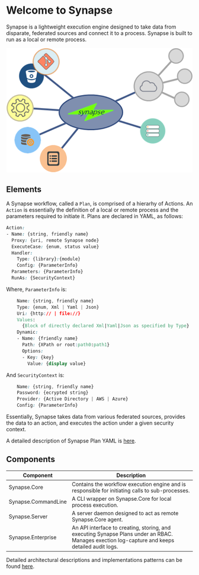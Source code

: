 # Welcome to Synapse

Synapse is a lightweight execution engine designed to take data from disparate, federated sources and connect it to a process.  Synapse is built to run as a local or remote process.

<p align="center">
<img alt="Synapse Concept" src="img/syn_concept.png" />
</p>

## Elements

A Synapse workflow, called a `Plan`, is comprised of a hierarhy of Actions.  An `Action` is essentially the definition of a local or remote process and the parameters required to initiate it.  Plans are declared in YAML, as follows:

```css
Action:
- Name: {string, friendly name}
  Proxy: {uri, remote Synapse node}
  ExecuteCase: {enum, status value}
  Handler:
    Type: {library}:{module}
    Config: {ParameterInfo}
  Parameters: {ParameterInfo}
  RunAs: {SecurityContext}
```
Where, `ParameterInfo` is:
```css
    Name: {string, friendly name}
    Type: {enum, Xml | Yaml | Json}
    Uri: {http:// | file://}
    Values:
      {Block of directly declared Xml|Yaml|Json as specified by Type}
    Dynamic:
    - Name: {friendly name}
      Path: {XPath or root:path0:path1}
      Options:
      - Key: {key}
        Value: {display value}
```
And `SecurityContext` is:
```css
    Name: {string, friendly name}
    Password: {ecrypted string}
    Provider: {Active Directory | AWS | Azure}
    Config: {ParameterInfo}
```

Essentially, Synapse takes data from various federated sources, provides the data to an action, and executes the action under a given security context.

A detailed description of Synapse Plan YAML is [here](/plan/ "Plan YAML").

## Components

| Component | Description
|--------|--------
|Synapse.Core|Contains the workflow execution engine and is responsible for initiating calls to sub-processes.
|Synapse.CommandLine|A CLI wrapper on Synapse.Core for local process execution.
|Synapse.Server|A server daemon designed to act as remote Synapse.Core agent.
|Synapse.Enterprise|An API interface to creating, storing, and executing Synapse Plans under an RBAC.  Manages exection log-capture and keeps detailed audit logs.

Detailed architectural descriptions and implementations patterns can be found [here](/architecture/ "Architecture").